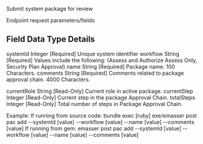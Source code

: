 Submit system package for review

Endpoint request parameters/fields

Field         Data Type  Details
-------------------------------------------------------------------------------------------------
systemId      Integer    [Required] Unique system identifier 
workflow      String     [Required] Values include the following: (Assess and Authorize
                                    Assess Only, Security Plan Approval)
name          String     [Required] Package name. 100 Characters.
comments      String     [Required] Comments related to package approval chain. 4000 Characters.

currentRole   String     [Read-Only] Current role in active package.
currentStep   Integer    [Read-Only] Current step in the package Approval Chain.
totalSteps    Integer    [Read-Only] Total number of steps in Package Approval Chain.


Example:
If running from source code:
  bundle exec [ruby] exe/emasser post pac add --systemId [value] --workflow [value] --name [value] --comments [value]
If running from gem:
  emasser post pac add --systemId [value] --workflow [value] --name [value] --comments [value]
